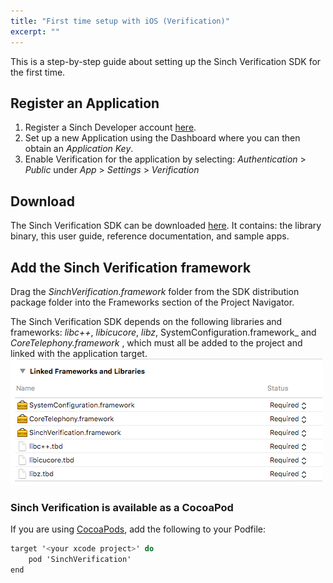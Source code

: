 ```yaml
---
title: "First time setup with iOS (Verification)"
excerpt: ""
---
```

This is a step-by-step guide about setting up the Sinch Verification SDK for the first time.

## Register an Application

1.  Register a Sinch Developer account [here](https://portal.sinch.com/#/signup).
2.  Set up a new Application using the Dashboard where you can then obtain an *Application Key*.
3.  Enable Verification for the application by selecting: *Authentication* \> *Public* under *App* \> *Settings* \> *Verification*

## Download

The Sinch Verification SDK can be downloaded [here](https://sinch.readme.io/page/downloads). It contains: the library binary, this user guide, reference documentation, and sample apps.

## Add the Sinch Verification framework

Drag the *SinchVerification.framework* folder from the SDK distribution package folder into the Frameworks section of the Project Navigator.

The Sinch Verification SDK depends on the following libraries and frameworks: *libc++*, *libicucore*, *libz*, SystemConfiguration.framework\_ and *CoreTelephony.framework* , which must all be added to the project and linked with the application target.
![link-binary-with-libraries-xcode.png](images/de473b8-link-binary-with-libraries-xcode.png)

### Sinch Verification is available as a CocoaPod

If you are using [CocoaPods](http://www.cocoapods.org), add the following to your Podfile:
```objectivec
target '<your xcode project>' do
    pod 'SinchVerification'
end
```
